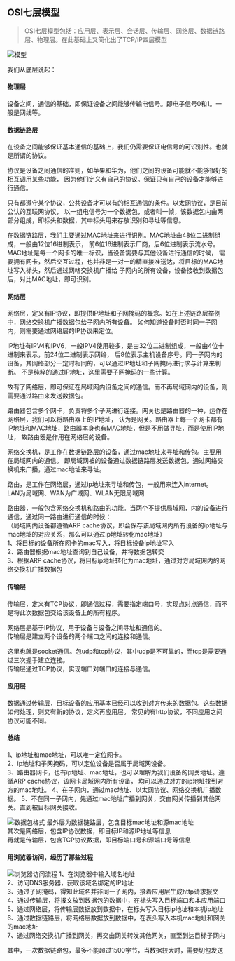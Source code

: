 <!--
2020-03-10 20:31:13
https://ae01.alicdn.com/kf/H96b9f137cdc448f8957bddda857d35b39.png
计算机基础
OSI七层模型
OSI七层模型包括：应用层、表示层、会话层、传输层、网络层、数据链路层、物理层
OSI七层模型包括：应用层、表示层、会话层、传输层、网络层、数据链路层、物理层。在此基础上又简化出了TCP/IP四层模型
-->

## OSI七层模型

> OSI七层模型包括：应用层、表示层、会话层、传输层、网络层、数据链路层、物理层。在此基础上又简化出了TCP/IP四层模型


![模型](https://ae01.alicdn.com/kf/Hf2f9decfc8aa41af9a6d8115d23f8525q.png)

我们从底层说起：
#### 物理层
设备之间，通信的基础，即保证设备之间能够传输电信号。即电子信号0和1。一般是网线等。

#### 数据链路层
在设备之间能够保证基本通信的基础上，我们仍需要保证电信号的可识别性。也就是所谓的协议。

协议是设备之间通信的准则，如苹果和华为，他们之间的设备可能就不能够很好的相互调用某些功能，
因为他们定义有自己的协议。保证只有自己的设备才能够进行通信。

只有都遵守某个协议，公共设备才可以有的相互通信的条件。以太网协议，是目前公认的互联网协议，
以一组电信号为一个数据包，或者叫一帧，该数据包内由两部分组成，即标头和数据，其中标头用来存放识别和寻址等信息。

在数据链路层，我们主要通过MAC地址来进行识别。MAC地址由48位二进制组成，一般由12位16进制表示，
前6位16进制表示厂商，后6位进制表示流水号。MAC地址是每一个网卡的唯一标识，当设备需要与其他设备进行通信的时候，
需要拥有网卡，然后交互过程，也并非是一对一的精直接准送达，将目标的MAC地址写入标头，然后通过网咯交换机广播给
子网内的所有设备，设备接收到数据包后，对比MAC地址，即可识别。

#### 网络层
网络层，定义有IP协议，即提供IP地址和子网掩码的概念。如在上述链路层举例中，网络交换机广播数据包给子网内所有设备。
如何知道设备时否时同一子网内，则需要通过网络层的IP协议来定位。

IP地址有IPV4和IPV6，一般IPV4使用较多，是由32位二进制组成，一般由4位十进制来表示，前24位二进制表示网络，
后8位表示主机设备序号。同一子网内的设备，其网络部分一定时相同的，可以通过IP地址和子网掩码进行求与计算来判断。
不是纯粹的通过IP地址，这里需要子网掩码的一些计算。

故有了网络层，即可保证在局域网内设备之间的通信。而不再局域网内的设备，则需要通过路由来发送数据包。

<!-- 
访问的原理就是你所在的子网，需要和其他子网进行通信 
-->
路由器包含多个网卡，负责将多个子网进行连接。网关也是路由器的一种，运作在网络层，我们可以将路由器上的IP地址，
认为是网关。路由器上每一个网卡都有IP地址和MAC地址，路由器本身也有MAC地址，但是不用做寻址，而是使用IP地址，
故路由器是作用在网络层的设备。

网络交换机，是工作在数据链路层的设备，通过mac地址来寻址和传包。主要用在局域网内的通信。
即局域网被的设备通过数据链路层发送数据包，通过网络交换机来广播，通过mac地址来寻址。

路由，是工作在网络层，通过ip地址来寻址和传包，一般用来连入internet。  
LAN为局域网、WAN为广域网、WLAN无限局域网

路由器，一般包含网络交换机和路由的功能。当两个不提供局域网，内的设备进行通信，通过同一路由进行通信的时候：  
（局域网内设备都遵循ARP cache协议，即会保存该局域网内所有设备的ip地址与mac地址的对应关系，那么可以通过ip地址转化mac地址）  
1、将目标的设备所在网卡的mac写入，将目标设备ip地址写入  
2、路由器根据mac地址查询到自己设备，并将数据包转交  
3、根据ARP cache协议，将目标ip地址转化为mac地址，通过对方局域网内的网络交换机广播数据包

#### 传输层
传输层，定义有TCP协议，即通信过程，需要指定端口号，实现点对点通信，而不是将此次数据包交给该设备上的所有程序。

网络层是基于IP协议，用于设备与设备之间寻址和通信的。  
传输层是建立两个设备的两个端口之间的连接和通信。

这里也就是socket通信。包udp和tcp协议，其中udp是不可靠的，而tcp是需要通过三次握手建立连接。  
传输层通过TCP协议，实现端口对端口的连接与通信。

#### 应用层
数据通过传输层，目标设备的应用基本已经可以收到对方传来的数据包。这些数据如何处理，则又有新的协议，定义再应用层。
常见的有http协议，不同应用之间协议可能不同。

#### 总结
1、ip地址和mac地址，可以唯一定位网卡。  
2、ip地址和子网掩码，可以定位设备是否属于局域网设备。  
3、路由器网卡，也有ip地址、mac地址，也可以理解为我们设备的网关地址。遵循ARP cache协议，该网卡局域网内所有设备，
均可以通过对方的ip地址找到对方的mac地址。
4、在子网内，通过mac地址、以太网协议、网络交换机广播数据。
5、不在同一子网内，先通过mac地址广播到网关，交由网关传播到其他网关。直到被目标网关接收。


![数据包格式](https://ae01.alicdn.com/kf/He7e84aeef1ef48f49c50d46a440949d6c.png)
最外层为数据链路层，包含目标mac地址和源mac地址  
其次是网络层，包含IP协议数据，即目标IP和源IP地址等信息  
再就是传输层，包含TCP协议数据，即目标端口号和源端口号等信息

#### 用浏览器访问，经历了那些过程
![浏览器访问流程](https://ae01.alicdn.com/kf/H3241c23a3d8743da8ca39a30e8612a68w.png)
1、在浏览器中输入域名地址   
2、访问DNS服务器，获取该域名绑定的IP地址    
3、通过子网掩码，得知此域名并非同一子网内，接着应用层生成http请求报文    
4、通过传输层，将报文放到数据包的数据中，在标头写入目标端口和本应用端口  
5、通过网络层，将传输层数据放到数据中，在标头写入目标ip地址和本机ip地址
6、通过数据链路层，将网络层数据放到数据中，在表头写入本机mac地址和网关的mac地址  
7、通过网络交换机广播到网关，再交由网关转发其他网关，直至到达目标子网内   

其中，一次数据链路包，最多不能超过1500字节，当数据较大时，需要切包发送
